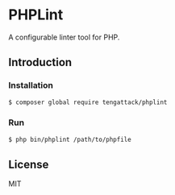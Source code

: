 # PHPLint

A configurable linter tool for PHP.

## Introduction

### Installation

```sh
$ composer global require tengattack/phplint
```

### Run

```sh
$ php bin/phplint /path/to/phpfile
```

## License

MIT
